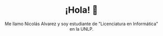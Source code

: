 <h1 align=center>¡Hola! 👋</h1>

<p align=center>Me llamo Nicolás Alvarez y soy estudiante de "Licenciatura en Informática" en la UNLP.</p>



